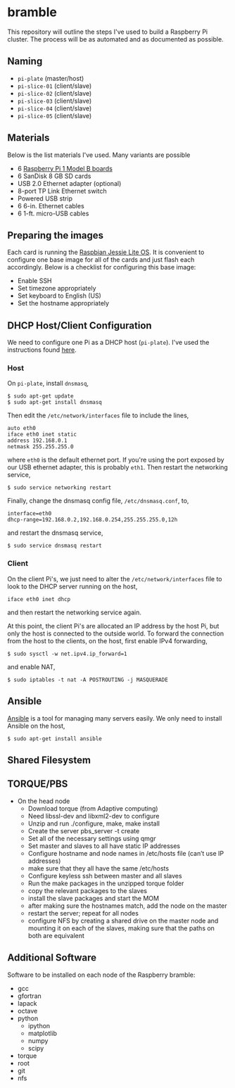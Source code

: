 # bramble
This repository will outline the steps I've used to build a Raspberry
Pi cluster. The process will be as automated and as documented as possible.

## Naming
* `pi-plate` (master/host)
* `pi-slice-01` (client/slave)
* `pi-slice-02` (client/slave)
* `pi-slice-03` (client/slave)
* `pi-slice-04` (client/slave)
* `pi-slice-05` (client/slave)

## Materials
Below is the list materials I've used. Many variants are possible

* 6 [Raspberry Pi 1 Model B boards](https://www.raspberrypi.org/products/model-b/)
* 6 SanDisk 8 GB SD cards
* USB 2.0 Ethernet adapter (optional)
* 8-port TP Link Ethernet switch
* Powered USB strip
* 6 6-in. Ethernet cables
* 6 1-ft. micro-USB cables

## Preparing the images
Each card is running the [Raspbian Jessie Lite OS](https://www.raspberrypi.org/downloads/raspbian/). It is convenient to configure one base image for all of the cards and just flash each accordingly. Below is a checklist for configuring this base image:

* Enable SSH
* Set timezone appropriately
* Set keyboard to English (US)
* Set the hostname appropriately

## DHCP Host/Client Configuration
We need to configure one Pi as a DHCP host (`pi-plate`). I've used the instructions found [here](https://www.raspberrypi.org/learning/networking-lessons/lesson-3/plan/).

### Host
On `pi-plate`, install `dnsmasq`,
```shell
$ sudo apt-get update
$ sudo apt-get install dnsmasq
```
Then edit the `/etc/network/interfaces` file to include the lines,
```
auto eth0
iface eth0 inet static
address 192.168.0.1
netmask 255.255.255.0
```
where `eth0` is the default ethernet port. If you're using the port exposed by our USB ethernet adapter, this is probably `eth1`. Then restart the networking service,
```shell
$ sudo service networking restart
```
Finally, change the dnsmasq config file, `/etc/dnsmasq.conf`, to,
```
interface=eth0
dhcp-range=192.168.0.2,192.168.0.254,255.255.255.0,12h
```
and restart the dnsmasq service,
```shell
$ sudo service dnsmasq restart
```

### Client
On the client Pi's, we just need to alter the `/etc/network/interfaces` file to look to the DHCP server running on the host,
```
iface eth0 inet dhcp
```
and then restart the networking service again.

At this point, the client Pi's are allocated an IP address by the host Pi, but only the host is connected to the outside world. To forward the connection from the host to the clients, on the host, first enable IPv4 forwarding,
```
$ sudo sysctl -w net.ipv4.ip_forward=1
```
and enable NAT,
```
$ sudo iptables -t nat -A POSTROUTING -j MASQUERADE
```

## Ansible
[Ansible](http://docs.ansible.com/ansible/) is a tool for managing many servers easily. We only need to install Ansible on the host,

```shell
$ sudo apt-get install ansible
```

## Shared Filesystem

## TORQUE/PBS
* On the head node
  * Download torque (from Adaptive computing)
  * Need libssl-dev and libxml2-dev to configure
  * Unzip and run ./configure, make, make install
  * Create the server pbs_server -t create
  * Set all of the necessary settings using qmgr
  * Set master and slaves to all have static IP addresses
  * Configure hostname and node names in /etc/hosts file (can’t use IP addresses)
  * make sure that they all have the same /etc/hosts  
  * Configure keyless ssh between master and all slaves
  * Run the make packages in the unzipped torque folder
  * copy the relevant packages to the slaves
  * install the slave packages and start the MOM
  * after making sure the hostnames match, add the node on the master
  * restart the server; repeat for all nodes
  * configure NFS by creating a shared drive on the master node and mounting it on each of the slaves, making sure that the paths on both are equivalent

## Additional Software
Software to be installed on each node of the Raspberry bramble:

* gcc
* gfortran
* lapack
* octave
* python
  * ipython
  * matplotlib
  * numpy
  * scipy
* torque
* root
* git
* nfs
